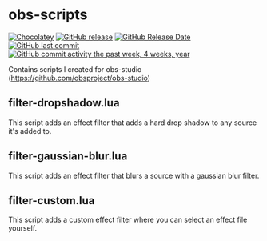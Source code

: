 # obs-scripts
[![Chocolatey](https://img.shields.io/chocolatey/v/obs-studio-wiiplayer2-scripts.svg?style=flat-square)](https://chocolatey.org/packages/obs-studio-wiiplayer2-scripts)
[![GitHub release](https://img.shields.io/github/release/wiiplayer2/obs-scripts.svg?style=flat-square)](https://github.com/WiiPlayer2/obs-scripts/releases/latest)
[![GitHub Release Date](https://img.shields.io/github/release-date/WiiPlayer2/obs-scripts.svg?style=flat-square)](https://github.com/WiiPlayer2/obs-scripts/releases/latest)
[![GitHub last commit](https://img.shields.io/github/last-commit/wiiplayer2/obs-scripts.svg?style=flat-square)](https://github.com/WiiPlayer2/obs-scripts/commits)
[![GitHub commit activity the past week, 4 weeks, year](https://img.shields.io/github/commit-activity/4w/WiiPlayer2/obs-scripts.svg?style=flat-square)](https://github.com/WiiPlayer2/obs-scripts/commits)

Contains scripts I created for obs-studio (https://github.com/obsproject/obs-studio)

## filter-dropshadow.lua
This script adds an effect filter that adds a hard drop shadow to any source it's added to.

## filter-gaussian-blur.lua
This script adds an effect filter that blurs a source with a gaussian blur filter.

## filter-custom.lua
This script adds a custom effect filter where you can select an effect file yourself.
